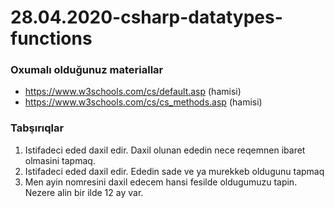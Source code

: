# 28.04.2020-csharp-datatypes-functions

### Oxumalı olduğunuz materiallar
- https://www.w3schools.com/cs/default.asp (hamisi)
- https://www.w3schools.com/cs/cs_methods.asp (hamisi)


### Tabşırıqlar

1. Istifadeci eded daxil edir. Daxil olunan ededin nece reqemnen ibaret olmasini tapmaq.
2. Istifadeci eded daxil edir. Ededin sade ve ya murekkeb oldugunu tapmaq
3. Men ayin nomresini daxil edecem hansi fesilde oldugumuzu tapin. Nezere alin bir ilde 12 ay var.
